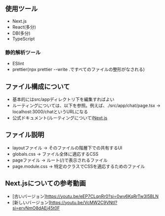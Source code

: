 ## 使用ツール

- Next.js
- React(多分)
- DB(多分)
- TypeScript

### 静的解析ツール

- ESlint
- prettier(npx prettier --write .ですべてのファイルの整形がなされる)

## ファイル構成について

- 基本的にはsrc/appディレクトリ下を編集すればよい
- ルーティングについては、以下を参照。例えば、./src/app/chat/page.tsx -> localhost:3000/chatというURLになる
- 公式ドキュメント(ルーティングについて)[Next.js](https://nextjs.org/docs/app/building-your-application/routing/pages-and-layouts)

## ファイル説明

- layoutファイル -> そのファイルの階層下での共有するUI
- globals.css -> ファイル全体に適応するCSS
- pageファイル -> ルート(/)で表示されるファイル
- page.module.css -> 特定のクラスでCSSを適応するためのファイル

## Next.jsについての参考動画

- [古いバージョン]https://youtu.be/eEP7CLqnRr0?si=0wv6KqRrTw3I5BLN
- [新しいバージョン]https://youtu.be/VcMW2C9VNtI?si=ervNmO8dAEj45t0F

